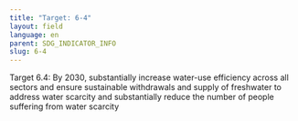 ```yaml
---
title: "Target: 6-4"
layout: field
language: en
parent: SDG_INDICATOR_INFO
slug: 6-4
---
```

Target 6.4: By 2030, substantially increase water-use efficiency across all sectors and ensure sustainable withdrawals and supply of freshwater to address water scarcity and substantially reduce the number of people suffering from water scarcity